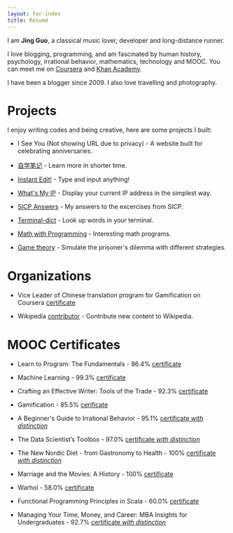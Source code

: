 ```yaml
---
layout: for-index
title: Résumé
---
```


I am **Jing Guo**, a classical music lover, developer and long-distance runner.

I love blogging, programming, and am fascinated by human history, psychology, irrational behavior, mathematics, technology and MOOC. You can meet me on [Coursera](https://www.coursera.org/user/i/faf6474432089b8d58309eb2c83b5cc7) and [Khan Academy](https://www.khanacademy.org/profile/guojing/).

I have been a blogger since 2009. I also love travelling and photography.

Projects
=====

I enjoy writing codes and being creative, here are some projects I built:

* I See You (Not showing URL due to privacy) - A website built for celebrating anniversaries.

* [自学笔记](http://notes.guoj.org/) - Learn more in shorter time.

* [Instant Edit!](http://instantedit.github.io/) - Type and input anything!

* [What's My IP](http://ip.guoj.org/) - Display your current IP address in the simplest way.

* [SICP Answers](https://github.com/guojing0/SICP-Answers) - My answers to the excercises from SICP.

* [Terminal-dict](https://github.com/guojing0/terminal-dict/) - Look up words in your terminal.

* [Math with Programming](https://github.com/guojing0/Math-with-Programming) - Interesting math programs.

* [Game theory](https://github.com/guojing0/game-theory) - Simulate the prisoner's dilemma with different strategies.

Organizations
=====

* Vice Leader of Chinese translation program for Gamification on Coursera [certificate](/images/translation.pdf)

* Wikipedia [contributor](http://zh.wikipedia.org/wiki/User:Guojkiwi) - Contribute new content to Wikipedia.

MOOC Certificates
=====

* Learn to Program: The Fundamentals - 86.4% [certificate](/images/coursera-prog.pdf)

* Machine Learning - 99.3% [certificate](/images/coursera-ml.pdf)

* Crafting an Effective Writer: Tools of the Trade - 92.3% [certificate](/images/coursera-writing.pdf)

* Gamification - 85.5% [cerificate](/images/coursera-gamification.pdf)

* A Beginner's Guide to Irrational Behavior - 95.1% [certificate *with distinction*](/images/coursera-irrational.pdf)

* The Data Scientist’s Toolbox - 97.0% [certificate *with distinction*](/images/coursera-databox.pdf)

* The New Nordic Diet - from Gastronomy to Health - 100% [certificate *with distinction*](/images/coursera-nordic.pdf)

* Marriage and the Movies: A History - 100% [certificate](/images/coursera-marriage.pdf)

* Warhol - 58.0% [certificate](/images/coursera-warhol.pdf)

* Functional Programming Principles in Scala - 60.0% [certificate](/images/coursera-scala.pdf)

* Managing Your Time, Money, and Career: MBA Insights for Undergraduates - 92.7% [certificate *with distinction*](/images/coursera-money.pdf)
